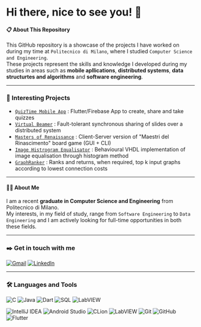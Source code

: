 # Hi there, nice to see you! 👋

#### :clipboard: About This Repository

This GitHub repository is a showcase of the projects I have worked on during my time at `Politecnico di Milano`, where I studied `Computer Science and Engineering`.\
These projects represent the skills and knowledge I developed during my studies in areas such as **mobile apllications**, **distributed systems**, **data structurtes and algorithms** and **software engineering**.

---

### :pushpin: Interesting Projects

- [`QuizTime Mobile App`](https://github.com/AndreaArbasino/DIMA-quizTime) : Flutter/Firebase App to create, share and take quizzes
- [`Virtual Beamer`](https://github.com/AndreaArbasino/DS_VirtualBeamer) : Fault-tolerant synchronous sharing of slides over a distributed system
- [`Masters of Renaissance`](https://github.com/ValeriaPante/masters_of_renaissance) : Client-Server version of "Maestri del Rinascimento" board game (GUI + CLI)
- [`Image Histrogram Equalisator`](https://github.com/ValeriaPante/image_histogram_equalizator) : Behavioural VHDL implementation of image equalisation through histogram method
- [`GraphRanker`](https://github.com/AlbertoPanzanini/GraphRanker) : Ranks and returns, when required, top k input graphs according to lowest connection costs

---

#### :raising_hand_man: About Me

I am a recent **graduate in Computer Science and Engineering** from Politecnico di Milano.\
My interests, in my field of study, range from `Software Engineering` to `Data Engineering` and I am actively looking for full-time opportunities in both these fields.

---

### :black_nib: Get in touch with me 

[![Gmail](https://img.shields.io/badge/Gmail-D14836?style=for-the-badge&logo=gmail&logoColor=white)](mailto:albertopanzanini@gmail.com)
[![LinkedIn](https://img.shields.io/badge/linkedin-%230077B5.svg?style=for-the-badge&logo=linkedin&logoColor=white)](https://www.linkedin.com/in/alberto-panzanini)

---

### :hammer_and_wrench: Languages and Tools 

![C](https://img.shields.io/badge/c-%2300599C.svg?style=for-the-badge&logo=c&logoColor=white)
![Java](https://img.shields.io/badge/java-%23ED8B00.svg?style=for-the-badge&logo=java&logoColor=white)
![Dart](https://img.shields.io/badge/dart-%230175C2.svg?style=for-the-badge&logo=dart&logoColor=white)
![SQL](https://img.shields.io/badge/sql-0047AB?style=for-the-badge&logo=sql&logoColor=white)
![LabVIEW](https://img.shields.io/badge/-LabVIEW-FFDB00?style=for-the-badge&logo=labview&logoColor=white)

![IntelliJ IDEA](https://img.shields.io/badge/IntelliJIDEA-000000.svg?style=for-the-badge&logo=intellij-idea&logoColor=white)
![Android Studio](https://img.shields.io/badge/Android%20Studio-3DDC84.svg?style=for-the-badge&logo=android-studio&logoColor=white)
![CLion](https://img.shields.io/badge/-CLion-000000?style=for-the-badge&logo=clion&logoColor=white)
![LabVIEW](https://img.shields.io/badge/-LabVIEW-FFDB00?style=for-the-badge&logo=labview&logoColor=white)
![Git](https://img.shields.io/badge/git-%23F05033.svg?style=for-the-badge&logo=git&logoColor=white)
![GitHub](https://img.shields.io/badge/github-%23121011.svg?style=for-the-badge&logo=github&logoColor=white)
![Flutter](https://img.shields.io/badge/Flutter-%2302569B.svg?style=for-the-badge&logo=Flutter&logoColor=white)
